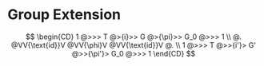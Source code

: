 # Group Extension

$$
\begin{CD}
    1 @>>> T @>{i}>> G @>{\pi}>> G_0 @>>> 1
    \\
    @. @VV{\text{id}}V @VV{\phi}V @VV{\text{id}}V @.
    \\
    1 @>>> T @>>{i'}> G' @>>{\pi'}> G_0 @>>> 1
\end{CD}
$$

